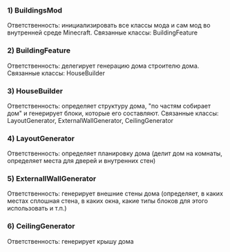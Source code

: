 ### 1) BuildingsMod

Ответственность: инициализировать все классы мода и сам мод во внутренней среде Minecraft.
Связанные классы: BuildingFeature

### 2) BuildingFeature

Ответственность: делегирует генерацию дома строителю дома. 
Связанные классы: HouseBuilder

### 3) HouseBuilder

Ответственность: определяет структуру дома, "по частям собирает дом" и генерирует блоки, которые его составляют.
Связанные классы: LayoutGenerator, ExternalWallGenerator, CeilingGenerator

### 4) LayoutGenerator

Ответственность: определяет планировку дома (делит дом на комнаты, определяет места для дверей и внутренних стен)

### 5) ExternallWallGenerator

Ответственность: генерирует внешние стены дома (определяет, в каких местах сплошная стена, в каких окна, какие типы блоков для этого использовать и т.п.)

### 6) CeilingGenerator 

Ответственность: генерирует крышу дома